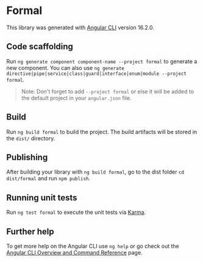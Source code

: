 # Formal

This library was generated with [Angular CLI](https://github.com/angular/angular-cli) version 16.2.0.

## Code scaffolding

Run `ng generate component component-name --project formal` to generate a new component. You can also use `ng generate directive|pipe|service|class|guard|interface|enum|module --project formal`.

> Note: Don't forget to add `--project formal` or else it will be added to the default project in your `angular.json` file.

## Build

Run `ng build formal` to build the project. The build artifacts will be stored in the `dist/` directory.

## Publishing

After building your library with `ng build formal`, go to the dist folder `cd dist/formal` and run `npm publish`.

## Running unit tests

Run `ng test formal` to execute the unit tests via [Karma](https://karma-runner.github.io).

## Further help

To get more help on the Angular CLI use `ng help` or go check out the [Angular CLI Overview and Command Reference](https://angular.io/cli) page.
